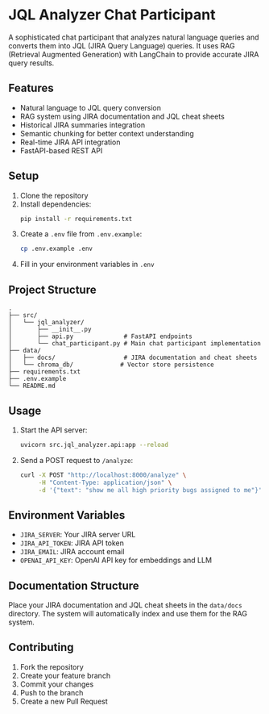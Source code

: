 # JQL Analyzer Chat Participant

A sophisticated chat participant that analyzes natural language queries and converts them into JQL (JIRA Query Language) queries. It uses RAG (Retrieval Augmented Generation) with LangChain to provide accurate JIRA query results.

## Features

- Natural language to JQL query conversion
- RAG system using JIRA documentation and JQL cheat sheets
- Historical JIRA summaries integration
- Semantic chunking for better context understanding
- Real-time JIRA API integration
- FastAPI-based REST API

## Setup

1. Clone the repository
2. Install dependencies:
   ```bash
   pip install -r requirements.txt
   ```
3. Create a `.env` file from `.env.example`:
   ```bash
   cp .env.example .env
   ```
4. Fill in your environment variables in `.env`

## Project Structure

```
.
├── src/
│   └── jql_analyzer/
│       ├── __init__.py
│       ├── api.py              # FastAPI endpoints
│       └── chat_participant.py # Main chat participant implementation
├── data/
│   ├── docs/                   # JIRA documentation and cheat sheets
│   └── chroma_db/             # Vector store persistence
├── requirements.txt
├── .env.example
└── README.md
```

## Usage

1. Start the API server:
   ```bash
   uvicorn src.jql_analyzer.api:app --reload
   ```

2. Send a POST request to `/analyze`:
   ```bash
   curl -X POST "http://localhost:8000/analyze" \
        -H "Content-Type: application/json" \
        -d '{"text": "show me all high priority bugs assigned to me"}'
   ```

## Environment Variables

- `JIRA_SERVER`: Your JIRA server URL
- `JIRA_API_TOKEN`: JIRA API token
- `JIRA_EMAIL`: JIRA account email
- `OPENAI_API_KEY`: OpenAI API key for embeddings and LLM

## Documentation Structure

Place your JIRA documentation and JQL cheat sheets in the `data/docs` directory. The system will automatically index and use them for the RAG system.

## Contributing

1. Fork the repository
2. Create your feature branch
3. Commit your changes
4. Push to the branch
5. Create a new Pull Request

